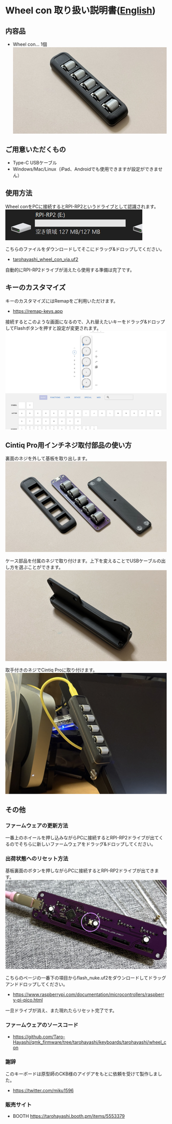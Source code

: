 # Wheel con 取り扱い説明書([English](README_EN.md))

## 内容品
- Wheel con... 1個
![](img/IMG_5368.jpg)

## ご用意いただくもの
- Type-C USBケーブル
- Windows/Mac/Linux（iPad、Androidでも使用できますが設定ができません）

## 使用方法
Wheel conをPCに接続するとRPI-RP2というドライブとして認識されます。  
![](img/rpi.jpg)

こちらのファイルをダウンロードしてそこにドラッグ&ドロップしてください。
- [tarohayashi_wheel_con_via.uf2](https://github.com/Taro-Hayashi/wheelcon/releases/latest/download/tarohayashi_wheel_con_via.uf2)

自動的にRPI-RP2ドライブが消えたら使用する準備は完了です。

## キーのカスタマイズ
キーのカスタマイズにはRemapをご利用いただけます。
- https://remap-keys.app

接続するとこのような画面になるので、入れ替えたいキーをドラッグ&ドロップしてFlashボタンを押すと設定が変更されます。
![](img/remap.jpg)

## Cintiq Pro用インチネジ取付部品の使い方

裏面のネジを外して基板を取り出します。
![](img/cintiq1.jpg)

ケース部品を付属のネジで取り付けます。上下を変えることでUSBケーブルの出し方を選ぶことができます。
![](img/cintiq2.jpg)

取手付きのネジでCintiq Proに取り付けます。
![](img/cintiq3.jpg)


## その他
### ファームウェアの更新方法
一番上のホイールを押し込みながらPCに接続するとRPI-RP2ドライブが出てくるのでそちらに新しいファームウェアをドラッグ&ドロップしてください。

### 出荷状態へのリセット方法
基板裏面のボタンを押しながらPCに接続するとRPI-RP2ドライブが出てきます。
![](img/IMG_2667.jpg)

こちらのページの一番下の項目からflash_nuke.uf2をダウンロードしてドラッグアンドドロップしてください。
- https://www.raspberrypi.com/documentation/microcontrollers/raspberry-pi-pico.html

一旦ドライブが消え、また現れたらリセット完了です。

### ファームウェアのソースコード
- https://github.com/Taro-Hayashi/qmk_firmware/tree/tarohayashi/keyboards/tarohayashi/wheel_con

### 謝辞
このキーボードは原型師のCKB様のアイデアをもとに依頼を受けて製作しました。
- https://twitter.com/miku1596

### 販売サイト
- BOOTH https://tarohayashi.booth.pm/items/5553379
